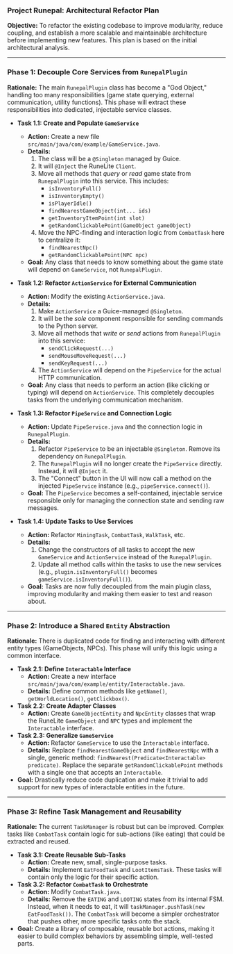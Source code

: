 ### **Project Runepal: Architectural Refactor Plan**

**Objective:** To refactor the existing codebase to improve modularity, reduce coupling, and establish a more scalable and maintainable architecture before implementing new features. This plan is based on the initial architectural analysis.

---

### **Phase 1: Decouple Core Services from `RunepalPlugin`**

**Rationale:** The main `RunepalPlugin` class has become a "God Object," handling too many responsibilities (game state querying, external communication, utility functions). This phase will extract these responsibilities into dedicated, injectable service classes.

*   **Task 1.1: Create and Populate `GameService`**
    *   **Action:** Create a new file `src/main/java/com/example/GameService.java`.
    *   **Details:**
        1.  The class will be a `@Singleton` managed by Guice.
        2.  It will `@Inject` the RuneLite `Client`.
        3.  Move all methods that *query* or *read* game state from `RunepalPlugin` into this service. This includes:
            *   `isInventoryFull()`
            *   `isInventoryEmpty()`
            *   `isPlayerIdle()`
            *   `findNearestGameObject(int... ids)`
            *   `getInventoryItemPoint(int slot)`
            *   `getRandomClickablePoint(GameObject gameObject)`
        4.  Move the NPC-finding and interaction logic from `CombatTask` here to centralize it:
            *   `findNearestNpc()`
            *   `getRandomClickablePoint(NPC npc)`
    *   **Goal:** Any class that needs to know something about the game state will depend on `GameService`, not `RunepalPlugin`.

*   **Task 1.2: Refactor `ActionService` for External Communication**
    *   **Action:** Modify the existing `ActionService.java`.
    *   **Details:**
        1.  Make `ActionService` a Guice-managed `@Singleton`.
        2.  It will be the *sole* component responsible for sending commands to the Python server.
        3.  Move all methods that *write* or *send* actions from `RunepalPlugin` into this service:
            *   `sendClickRequest(...)`
            *   `sendMouseMoveRequest(...)`
            *   `sendKeyRequest(...)`
        4.  The `ActionService` will depend on the `PipeService` for the actual HTTP communication.
    *   **Goal:** Any class that needs to perform an action (like clicking or typing) will depend on `ActionService`. This completely decouples tasks from the underlying communication mechanism.

*   **Task 1.3: Refactor `PipeService` and Connection Logic**
    *   **Action:** Update `PipeService.java` and the connection logic in `RunepalPlugin`.
    *   **Details:**
        1.  Refactor `PipeService` to be an injectable `@Singleton`. Remove its dependency on `RunepalPlugin`.
        2.  The `RunepalPlugin` will no longer create the `PipeService` directly. Instead, it will `@Inject` it.
        3.  The "Connect" button in the UI will now call a method on the injected `PipeService` instance (e.g., `pipeService.connect()`).
    *   **Goal:** The `PipeService` becomes a self-contained, injectable service responsible only for managing the connection state and sending raw messages.

*   **Task 1.4: Update Tasks to Use Services**
    *   **Action:** Refactor `MiningTask`, `CombatTask`, `WalkTask`, etc.
    *   **Details:**
        1.  Change the constructors of all tasks to accept the new `GameService` and `ActionService` instead of the `RunepalPlugin`.
        2.  Update all method calls within the tasks to use the new services (e.g., `plugin.isInventoryFull()` becomes `gameService.isInventoryFull()`).
    *   **Goal:** Tasks are now fully decoupled from the main plugin class, improving modularity and making them easier to test and reason about.

---

### **Phase 2: Introduce a Shared `Entity` Abstraction**

**Rationale:** There is duplicated code for finding and interacting with different entity types (GameObjects, NPCs). This phase will unify this logic using a common interface.

*   **Task 2.1: Define `Interactable` Interface**
    *   **Action:** Create a new interface `src/main/java/com/example/entity/Interactable.java`.
    *   **Details:** Define common methods like `getName()`, `getWorldLocation()`, `getClickbox()`.
*   **Task 2.2: Create Adapter Classes**
    *   **Action:** Create `GameObjectEntity` and `NpcEntity` classes that wrap the RuneLite `GameObject` and `NPC` types and implement the `Interactable` interface.
*   **Task 2.3: Generalize `GameService`**
    *   **Action:** Refactor `GameService` to use the `Interactable` interface.
    *   **Details:** Replace `findNearestGameObject` and `findNearestNpc` with a single, generic method: `findNearest(Predicate<Interactable> predicate)`. Replace the separate `getRandomClickablePoint` methods with a single one that accepts an `Interactable`.
*   **Goal:** Drastically reduce code duplication and make it trivial to add support for new types of interactable entities in the future.

---

### **Phase 3: Refine Task Management and Reusability**

**Rationale:** The current `TaskManager` is robust but can be improved. Complex tasks like `CombatTask` contain logic for sub-actions (like eating) that could be extracted and reused.

*   **Task 3.1: Create Reusable Sub-Tasks**
    *   **Action:** Create new, small, single-purpose tasks.
    *   **Details:** Implement `EatFoodTask` and `LootItemsTask`. These tasks will contain only the logic for their specific action.
*   **Task 3.2: Refactor `CombatTask` to Orchestrate**
    *   **Action:** Modify `CombatTask.java`.
    *   **Details:** Remove the `EATING` and `LOOTING` states from its internal FSM. Instead, when it needs to eat, it will `taskManager.pushTask(new EatFoodTask())`. The `CombatTask` will become a simpler orchestrator that pushes other, more specific tasks onto the stack.
*   **Goal:** Create a library of composable, reusable bot actions, making it easier to build complex behaviors by assembling simple, well-tested parts.
